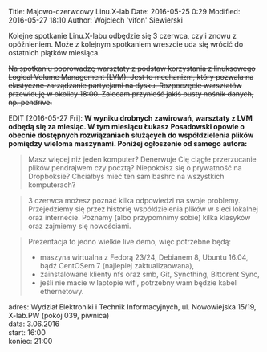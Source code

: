 Title: Majowo-czerwcowy Linu.X-lab
Date: 2016-05-25 0:29
Modified: 2016-05-27 18:10
Author: Wojciech 'vifon' Siewierski

Kolejne spotkanie Linu.X-labu odbędzie się 3 czerwca, czyli znowu z
opóźnieniem. Może z kolejnym spotkaniem wreszcie uda się wrócić do
ostatnich piątków miesiąca.

<s>Na spotkaniu poprowadzę warsztaty z podstaw korzystania z
linuksowego Logical Volume Management (LVM). Jest to mechanizm, który
pozwala na elastyczne zarządzanie partycjami na dysku. Rozpoczęcie
warsztatów przewiduję w okolicy 18:00. Zalecam przynieść jakiś pusty
nośnik danych, np. pendrive.</s>

EDIT [2016-05-27 Fri]: **W wyniku drobnych zawirowań, warsztaty z LVM
odbędą się za miesiąc. W tym miesiącu Łukasz Posadowski opowie o
obecnie dostępnych rozwiązaniach służących do współdzielenia plików
pomiędzy wieloma maszynami. Poniżej ogłoszenie od samego autora:**

> Masz więcej niż jeden komputer? Denerwuje Cię ciągłe przerzucanie
> plików pendrajwem czy pocztą? Niepokoisz się o prywatność na
> Dropboksie? Chciałbyś mieć ten sam bashrc na wszystkich komputerach?

> 3 czerwca możesz poznać kilka odpowiedzi na swoje problemy.
> Przejedziemy się przez historię współdzielenia plików w sieci
> lokalnej oraz internecie. Poznamy (albo przypomnimy sobie) kilka
> klasyków oraz zajmiemy się nowościami.

> Prezentacja to jedno wielkie live demo, więc potrzebne będą:
>
> - maszyna wirtualna z Fedorą 23/24, Debianem 8, Ubuntu 16.04, bądź
>   CentOSem 7 (najlepiej zaktualizaowana),
> - zainstalowane klienty nfs oraz smb, Git, Syncthing, Bittorent Sync,
> - jeśli nie macie w laptopie wifi, potrzebny wam będzie kabel
>   ethernetowy.

adres: Wydział Elektroniki i Technik Informacyjnych, ul. Nowowiejska 15/19, X-lab.PW (pokój 039, piwnica)  
data: 3.06.2016  
start: 16:00  
koniec: 21:00
